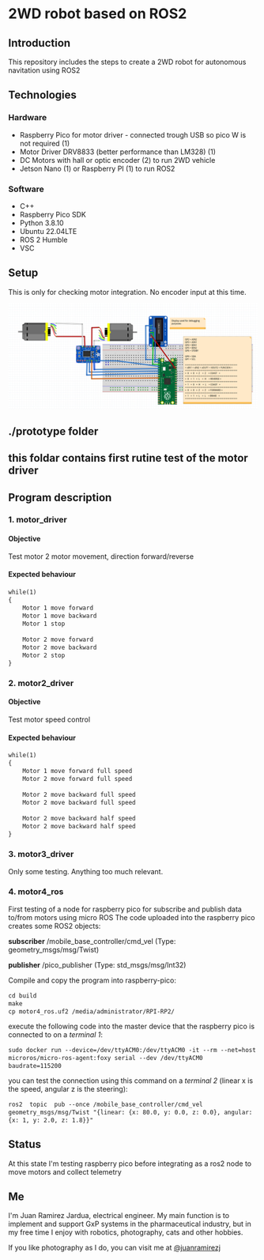 # 2WD robot based on ROS2
## Introduction

This repository includes the steps to create a 2WD robot for autonomous navitation using ROS2

## Technologies

### Hardware

- Raspberry Pico for motor driver - connected trough USB so pico W is not required (1)
- Motor Driver DRV8833 (better performance than LM328)  (1)
- DC Motors with hall or optic encoder  (2) to run 2WD vehicle
- Jetson Nano (1) or Raspberry PI (1) to run ROS2


### Software

- C++
- Raspberry Pico SDK
- Python 3.8.10
- Ubuntu 22.04LTE
- ROS 2 Humble
- VSC 

## Setup

This is only for checking motor integration. No encoder input at this time.

![DC motors and driver](./images/circuit_base_rel2.png)

## ./prototype folder 
## this foldar contains first rutine test of the motor driver
## Program description

### 1. motor_driver

#### Objective

Test motor 2 motor movement, direction forward/reverse

#### Expected behaviour

```
while(1)
{
    Motor 1 move forward
    Motor 1 move backward
    Motor 1 stop

    Motor 2 move forward
    Motor 2 move backward
    Motor 2 stop
}
```
### 2. motor2_driver

#### Objective

Test motor speed control

#### Expected behaviour


```
while(1)
{
    Motor 1 move forward full speed
    Motor 2 move forward full speed

    Motor 2 move backward full speed
    Motor 2 move backward full speed

    Motor 2 move backward half speed
    Motor 2 move backward half speed
}
```

### 3. motor3_driver

Only some testing. Anything too much relevant.

### 4. motor4_ros

First testing of a node for raspberry pico for subscribe and publish data to/from motors using micro ROS
The code uploaded into the raspberry pico creates some ROS2 objects:

**subscriber**
/mobile_base_controller/cmd_vel (Type: geometry_msgs/msg/Twist)

**publisher**
/pico_publisher (Type: std_msgs/msg/Int32)

Compile and copy the program into raspberry-pico:

```
cd build
make
cp motor4_ros.uf2 /media/administrator/RPI-RP2/
```

execute the following code into the master device that the raspberry pico is connected to on a *terminal 1*:

```
sudo docker run --device=/dev/ttyACM0:/dev/ttyACM0 -it --rm --net=host microros/micro-ros-agent:foxy serial --dev /dev/ttyACM0 baudrate=115200
```

you can test the connection using this command on a *terminal 2* (linear x is the speed, angular z is the steering):
```
ros2  topic  pub --once /mobile_base_controller/cmd_vel geometry_msgs/msg/Twist "{linear: {x: 80.0, y: 0.0, z: 0.0}, angular: {x: 1, y: 2.0, z: 1.8}}"

```

## Status

At this state I'm testing raspberry pico before integrating as a ros2 node to move motors and collect telemetry

## Me

I'm Juan Ramirez Jardua, electrical engineer. My main function is to implement and support GxP systems in the pharmaceutical industry, but in my free time I enjoy with robotics, photography, cats and other hobbies.

If you like photography as I do, you can visit me at [@juanramirezj]


[//]: # (Links)

[@juanramirezj]: <https://www.instagram.com/juanramirezj/>


